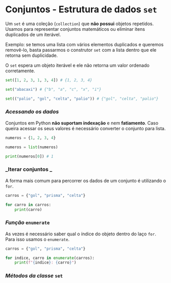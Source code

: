 # Conjuntos - Estrutura de dados `set`

Um `set` é uma coleção (`collection`) que **não possui** objetos repetidos. Usamos para representar conjuntos matemáticos ou eliminar itens duplicados de um iterável.

Exemplo: se temos uma lista com vários elementos duplicados e queremos removê-lo, basta passarmos o construtor `set` com a lista dentro que ele retorna sem duplicidade.

O `set` espera um objeto iterável e ele não retorna um valor ordenado corretamente.

~~~python
set([1, 2, 3, 1, 3, 4]) # {1, 2, 3, 4}

set("abacaxi") # {"b", "a", "c", "x", "i"}

set(("palio", "gol", "celta", "palio")) # {"gol", "celta", "palio"}
~~~

### _Acessando os dados_

Conjuntos em Python **não suportam indexação** e nem **fatiamento**. Caso queira acessar os seus valores é necessário converter o conjunto para lista. 

~~~python
numeros = {1, 2, 3, 4}

numeros = list(numeros)

print(numeros[0]) # 1
~~~

### _Iterar conjuntos _

A forma mais comum para percorrer os dados de um conjunto é utilizando o `for`.

~~~python
carros = {"gol", "prisma", "celta"}

for carro in carros:
    print(carro)
~~~

### _Função_ `enumerate`

As vezes é necessário saber qual o índice do objeto dentro do laço `for`. Para isso usamos o `enumerate`.

~~~python
carros = {"gol", "prisma", "celta"}

for indice, carro in enumerate(carros):
    print(f"{indice}: {carro}")
~~~

### _Métodos da classe_ `set`